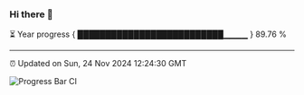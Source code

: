 ### Hi there 👋

⏳ Year progress { ██████████████████████████▁▁▁▁ } 89.76 %

---

⏰ Updated on Sun, 24 Nov 2024 12:24:30 GMT

![Progress Bar CI](https://github.com/liununu/liununu/workflows/Progress%20Bar%20CI/badge.svg)
